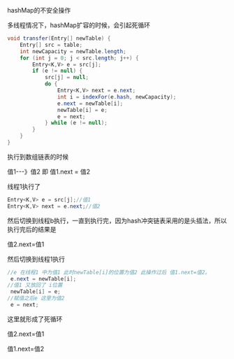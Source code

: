 hashMap的不安全操作

多线程情况下，hashMap扩容的时候，会引起死循环

```java
void transfer(Entry[] newTable) {
    Entry[] src = table;
    int newCapacity = newTable.length;
    for (int j = 0; j < src.length; j++) {
        Entry<K,V> e = src[j];
        if (e != null) {
            src[j] = null;
            do {
                Entry<K,V> next = e.next;
                int i = indexFor(e.hash, newCapacity);
                e.next = newTable[i];
                newTable[i] = e;
                e = next;
            } while (e != null);
        }
    }
}
```

执行到数组链表的时候

值1---》值2  即 值1.next = 值2

线程1执行了

```java
Entry<K,V> e = src[j];//值1
Entry<K,V> next = e.next;//值2
```

然后切换到线程b执行，一直到执行完，因为hash冲突链表采用的是头插法，所以执行完后的结果是

值2.next=值1

然后切换到线程1执行

```java
//e	在线程1 中为值1 此时newTable[i]的位置为值2 此操作过后 值1.next=值2。
 e.next = newTable[i];
//值1 又放回了 i位置
 newTable[i] = e;
//赋值之后e 这里为值2
 e = next;
```

这里就形成了死循环

值2.next=值1

值1.next=值2



